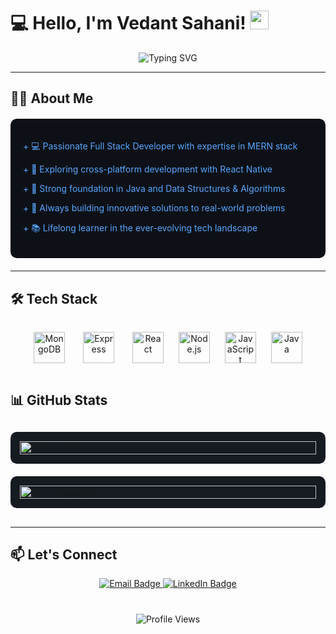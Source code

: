 # 💻 Hello, I'm Vedant Sahani! <img src="https://media.giphy.com/media/hvRJCLFzcasrR4ia7z/giphy.gif" width="30px">

<div align="center">
  <img src="https://readme-typing-svg.demolab.com?font=Fira+Code&weight=600&size=22&pause=1000&color=22C3EE&center=true&vCenter=true&width=500&lines=Full+Stack+Developer;MERN+Stack+Specialist;Java+DSA+Enthusiast;Continuous+Learner" alt="Typing SVG" />
</div>

---

## 👨‍💻 About Me

<div style="background: #0D1117; border-radius: 10px; padding: 20px; margin: 20px 0;">
<p style="color: #58A6FF;">+ 💻 Passionate Full Stack Developer with expertise in MERN stack</p>
<p style="color: #58A6FF;">+ 📱 Exploring cross-platform development with React Native</p>
<p style="color: #58A6FF;">+ 🧠 Strong foundation in Java and Data Structures & Algorithms</p>
<p style="color: #58A6FF;">+ 🚀 Always building innovative solutions to real-world problems</p>
<p style="color: #58A6FF;">+ 📚 Lifelong learner in the ever-evolving tech landscape</p>
</div>

---

## 🛠️ Tech Stack

<p align="center">
  <img src="https://cdn.jsdelivr.net/gh/devicons/devicon/icons/mongodb/mongodb-original.svg" alt="MongoDB" width="50" style="margin: 10px;" />
  <img src="https://cdn.jsdelivr.net/gh/devicons/devicon/icons/express/express-original.svg" alt="Express" width="50" style="margin: 10px; background: white; padding: 5px; border-radius: 5px;" />
  <img src="https://cdn.jsdelivr.net/gh/devicons/devicon/icons/react/react-original.svg" alt="React" width="50" style="margin: 10px;" />
  <img src="https://cdn.jsdelivr.net/gh/devicons/devicon/icons/nodejs/nodejs-original.svg" alt="Node.js" width="50" style="margin: 10px;" />
  <img src="https://cdn.jsdelivr.net/gh/devicons/devicon/icons/javascript/javascript-original.svg" alt="JavaScript" width="50" style="margin: 10px;" />
  <img src="https://cdn.jsdelivr.net/gh/devicons/devicon/icons/java/java-original.svg" alt="Java" width="50" style="margin: 10px;" />
</p>


## 📊 GitHub Stats

<div style="display: flex; flex-wrap: wrap; gap: 20px; justify-content: center; margin: 30px 0;">

<div style="background: #161B22; border-radius: 10px; padding: 15px; flex: 1; min-width: 300px;">
<img src="https://github-readme-stats.vercel.app/api?username=VeduSah&show_icons=true&theme=radical&hide_border=true" alt="GitHub Stats" style="width: 100%;"/>
</div>

<div style="background: #161B22; border-radius: 10px; padding: 15px; flex: 1; min-width: 300px;">
<img src="https://github-readme-stats.vercel.app/api/top-langs/?username=VeduSah&layout=compact&theme=radical&hide_border=true" alt="Top Languages" style="width: 100%;"/>
</div>

</div>

---

## 📫 Let's Connect

<p align="center">
  <a href="mailto:vedantsahani6@gmail.com" target="_blank">
    <img src="https://img.shields.io/badge/Email-D14836?style=for-the-badge&logo=gmail&logoColor=white" alt="Email Badge"/>
  </a>
  
  <a href="https://www.linkedin.com/in/vedant-sahani-561b92318/" target="_blank">
    <img src="https://img.shields.io/badge/LinkedIn-0077B5?style=for-the-badge&logo=linkedin&logoColor=white" alt="LinkedIn Badge"/>
  </a>
  
 
</p>


<div align="center" style="margin-top: 40px;">
<img src="https://komarev.com/ghpvc/?username=VedantSahani&color=blue&style=flat" alt="Profile Views"/>
</div>
